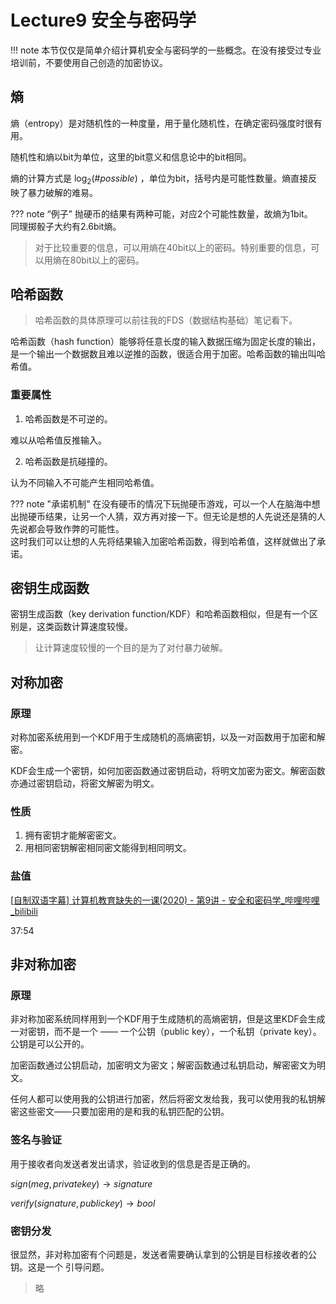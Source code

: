 # Lecture9	安全与密码学

!!! note 
	本节仅仅是简单介绍计算机安全与密码学的一些概念。在没有接受过专业培训前，不要使用自己创造的加密协议。

## 熵

熵（entropy）是对随机性的一种度量，用于量化随机性，在确定密码强度时很有用。

随机性和熵以bit为单位，这里的bit意义和信息论中的bit相同。

熵的计算方式是 $\log_2(\# possible)$ ，单位为bit，括号内是可能性数量。熵直接反映了暴力破解的难易。

??? note “例子”
	抛硬币的结果有两种可能，对应2个可能性数量，故熵为1bit。<br/>同理掷骰子大约有2.6bit熵。

> 对于比较重要的信息，可以用熵在40bit以上的密码。特别重要的信息，可以用熵在80bit以上的密码。

## 哈希函数

> 哈希函数的具体原理可以前往我的FDS（数据结构基础）笔记看下。

哈希函数（hash function）能够将任意长度的输入数据压缩为固定长度的输出，是一个输出一个数据数且难以逆推的函数，很适合用于加密。哈希函数的输出叫哈希值。

### 重要属性

1. 哈希函数是不可逆的。

难以从哈希值反推输入。

2. 哈希函数是抗碰撞的。

认为不同输入不可能产生相同哈希值。

??? note "承诺机制"
	在没有硬币的情况下玩抛硬币游戏，可以一个人在脑海中想出抛硬币结果，让另一个人猜，双方再对接一下。但无论是想的人先说还是猜的人先说都会导致作弊的可能性。<br/>这时我们可以让想的人先将结果输入加密哈希函数，得到哈希值，这样就做出了承诺。

## 密钥生成函数

密钥生成函数（key derivation function/KDF）和哈希函数相似，但是有一个区别是，这类函数计算速度较慢。

> 让计算速度较慢的一个目的是为了对付暴力破解。

## 对称加密

### 原理

对称加密系统用到一个KDF用于生成随机的高熵密钥，以及一对函数用于加密和解密。

KDF会生成一个密钥，如何加密函数通过密钥启动，将明文加密为密文。解密函数亦通过密钥启动，将密文解密为明文。

### 性质

1. 拥有密钥才能解密密文。
2. 用相同密钥解密相同密文能得到相同明文。

### 盐值

[[自制双语字幕\] 计算机教育缺失的一课(2020) - 第9讲 - 安全和密码学_哔哩哔哩_bilibili](https://www.bilibili.com/video/BV1qP411X7QT/?spm_id_from=333.999.0.0&vd_source=0a162b815969683030296b1fac5801b7)

37:54

## 非对称加密

### 原理

非对称加密系统同样用到一个KDF用于生成随机的高熵密钥，但是这里KDF会生成一对密钥，而不是一个 —— 一个公钥（public key），一个私钥（private key）。公钥是可以公开的。

加密函数通过公钥启动，加密明文为密文；解密函数通过私钥启动，解密密文为明文。

任何人都可以使用我的公钥进行加密，然后将密文发给我，我可以使用我的私钥解密这些密文——只要加密用的是和我的私钥匹配的公钥。

### 签名与验证

用于接收者向发送者发出请求，验证收到的信息是否是正确的。

$sign(meg,private key)\rightarrow signature$

$verify(signature,public key)\rightarrow bool$

### 密钥分发

很显然，非对称加密有个问题是，发送者需要确认拿到的公钥是目标接收者的公钥。这是一个 引导问题。

> 略